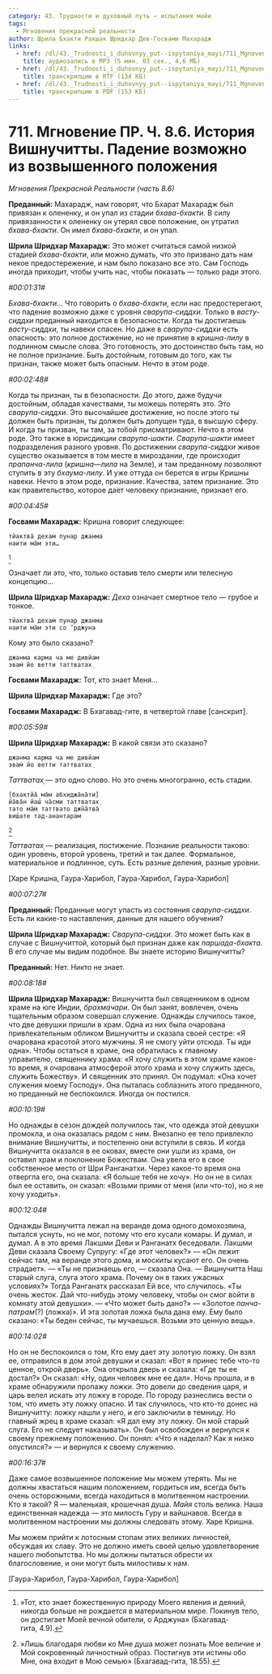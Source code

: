 ```yaml
---
category: 43. Трудности и духовный путь — испытания майи
tags:
  - Мгновения прекрасной реальности
author: Шрила Бхакти Ракшак Шридхар Дев-Госвами Махарадж
links:
  - href: /dl/43._Trudnosti_i_duhovnyy_put--ispytaniya_mayi/711_MgnoveniyaPR_8.6_SridharMj_Istorija_Vishnuchitty_Padenie_vozmozhno_iz_vozvyshennogo_polozhenija.mp3
    title: аудиозапись в MP3 (5 мин. 03 сек., 4,6 МБ)
  - href: /dl/43._Trudnosti_i_duhovnyy_put--ispytaniya_mayi/711_MgnoveniyaPR_8.6_SridharMj_Istorija_Vishnuchitty_Padenie_vozmozhno_iz_vozvyshennogo_polozhenija.rtf
    title: транскрипцию в RTF (134 КБ)
  - href: /dl/43._Trudnosti_i_duhovnyy_put--ispytaniya_mayi/711_MgnoveniyaPR_8.6_SridharMj_Istorija_Vishnuchitty_Padenie_vozmozhno_iz_vozvyshennogo_polozhenija.pdf
    title: транскрипцию в PDF (153 КБ)
---
```


# 711. Мгновение ПР. Ч. 8.6. История Вишнучитты. Падение возможно  из возвышенного положения

*Мгновения Прекрасной Реальности (часть 8.6)*

**Преданный:** Махарадж, нам говорят, что Бхарат Махарадж был привязан к олененку, и он упал из стадии *бхава-бхакти*. В силу привязанности к олененку он утерял свое положение, он утратил *бхава-бхакти*. Он имел *бхава-бхакти*, и он упал.

**Шрила Шридхар Махарадж:** Это может считаться самой низкой стадией *бхава-бхакти*, или можно думать, что это призвано дать нам некое предостережение, и нам было показано все это. Сам Господь иногда приходит, чтобы учить нас, чтобы показать — только ради этого.

*#00:01:31#*

*Бхава-бхакти*… Что говорить о *бхава-бхакти*, если нас предостерегают, что падение возможно даже с уровня *сварупа-сиддхи*. Только в *васту-сиддхи* преданный находится в безопасности. Когда ты достигаешь *васту-сиддхи*, ты навеки спасен. Но даже в *сварупа-сиддхи* есть опасность: это полное достижение, но не принятие в *кришна-лилу* в подлинном смысле слова. Это готовность, это достоинство быть там, но не полное признание. Быть достойным, готовым до того, как ты признан, также может быть опасным. Нечто в этом роде.

*#00:02:48#*

Когда ты признан, ты в безопасности. До этого, даже будучи достойным, обладая качествами, ты можешь потерять это. Это *сварупа-сиддхи*. Это высочайшее достижение, но после этого ты должен быть признан, ты должен быть допущен туда, в высшую сферу. И когда ты призван, ты там, за тобой присматривают. Нечто в этом роде. Это также в юрисдикции *сварупа-шакти*. *Сварупа-шакти* имеет подразделения разного уровня. По достижении *сварупа-сиддхи* живое существо оказывается в том месте в мироздании, где происходит *прапанча-лила* (*кришна*—*лила* на Земле), и там преданному позволяют ступить в эту *бхаума-лилу*. И уже оттуда он берется в игры Кришны навеки. Нечто в этом роде, признание. Качества, затем признание. Это как правительство, которое дает человеку признание, признает его.

*#00:04:45#*

**Госвами Махарадж:** Кришна говорит следующее:

    тйактва̄ дехам̇ пунар джанма
    наити ма̄м эти…
[^_ftn1]

Означает ли это, что, только оставив тело смерти или телесную концепцию…

**Шрила Шридхар Махарадж:** *Деха* означает смертное тело — грубое и тонкое.

    тйактва̄ дехам̇ пунар джанма
    наити ма̄м эти со ’рджуна

Кому это было сказано?

    джанма карма ча ме дивйам
    эвам̇ йо ветти таттватах̣

**Госвами Махарадж:** Тот, кто знает Меня…

**Шрила Шридхар Махарадж:** Где это?

**Госвами Махарадж:** В Бхагавад-гите, в четвертой главе [санскрит].

*#00:05:59#*

**Шрила Шридхар Махарадж:** В какой связи это сказано?

    джанма карма ча ме дивйам
    эвам̇ йо ветти таттватах̣

*Таттватах̣* — это одно слово. Но это очень многогранно, есть стадии.

    [бхактйа̄ ма̄м абхиджа̄на̄ти]
    йа̄ва̄н йаш́ ча̄сми таттватах̣
    тато ма̄м̇ таттвато джн̃а̄тва̄
    виш́ате тад-анантарам
[^_ftn2]

*Таттватах̣* — реализация, постижение. Познание реальности таково: один уровень, второй уровень, третий и так далее. Формальное, материальное и подлинное, суть. Есть разные деления, разные уровни.

[Харе Кришна, Гаура-Харибол, Гаура-Харибол, Гаура-Харибол]

*#00:07:27#*

**Преданный:** Преданные могут упасть из состояния *сварупа-сиддхи*. Есть ли какие-то наставления, данные для нашего обучения?

**Шрила Шридхар Махарадж:** *Сварупа-сиддхи*. Это может быть как в случае с Вишнучиттой, который был признан даже как *паршада-бхакта*. В его случае мы видим подобное. Вы знаете историю Вишнучитты?

**Преданный:** Нет. Никто не знает.

*#00:08:18#*

**Шрила Шридхар Махарадж:** Вишнучитта был священником в одном храме на юге Индии, *брахмачари*. Он был занят, вовлечен, очень тщательным образом совершал служение. Однажды случилось такое, что две девушки пришли в храм. Одна из них была очарована привлекательным обликом Вишнучитты и сказала своей сестре: «Я очарована красотой этого мужчины. Я не смогу уйти отсюда. Ты иди одна». Чтобы остаться в храме, она обратилась к главному управителю, священнику храма: «Я хочу служить в этом храме какое-то время, я очарована атмосферой этого храма и хочу служить здесь, служить Божеству». И священник это принял. Он подумал: «Она хочет служения моему Господу». Она пыталась соблазнить этого преданного, но преданный не беспокоился. Иногда он постился.

*#00:10:19#*

Но однажды в сезон дождей получилось так, что одежда этой девушки промокла, и она оказалась рядом с ним. Внезапно ее тело привлекло внимание Вишнучитты, и постепенно они вступили в связь. И когда Вишнучитта оказался в ее оковах, вместе они ушли из храма, он оставил храм и поклонение Божествам. Она увела его в свое собственное место от Шри Ранганатхи. Через какое-то время она отвергла его, она сказала: «Я больше тебя не хочу». Но он не в силах был ее оставить, он сказал: «Возьми прими от меня (или что-то), но я не хочу уходить».

*#00:12:04#*

Однажды Вишнучитта лежал на веранде дома одного домохозяина, пытался уснуть, но не мог, потому что его кусали комары. И думал, и думал. А в это время Лакшми Деви и Ранганатх беседовали. Лакшми Деви сказала Своему Супругу: «Где этот человек?» — «Он лежит сейчас там, на веранде этого дома, и москиты кусают его. Он очень страдает». — «Ты не признаешь его, — сказала Она. — Вишнучитта Наш старый слуга, слуга этого храма. Почему он в таких ужасных условиях?» Тогда Ранганатх рассказал Ей все, что случилось. «Ты очень жесток. Дай что-нибудь этому человеку, чтобы он смог войти в комнату этой девушки». — «Что может быть дано?» — «Золотое *панча-патрам*(?) (ложка)». И эта золотая ложка была дана ему. Ему было сказано: «Ты беден сейчас, ты мучаешься. Возьми это ценную вещь».

*#00:14:02#*

Но он не беспокоился о том, Кто ему дает эту золотую ложку. Он взял ее, отправился в дом этой девушки и сказал: «Вот я принес тебе что-то ценное, открой дверь». Она открыла дверь и сказала: «Где ты ее достал?» Он сказал: «Ну, один человек мне ее дал». Ночь прошла, и в храме обнаружили пропажу ложки. Это довели до сведения царя, и царь велел искать эту ложку в городе. По городу разнеслись вести о том, что иметь эту ложку опасно. И так случилось, что кто-то донес на Вишнучитту: ложку нашли у него, и его заключили в темницу. Но главный жрец в храме сказал: «Я дал ему эту ложку. Он мой старый слуга. Его не следует наказывать». Он был освобожден и вернулся к своему прежнему положению. Он понял: «Что я наделал? Как я низко опустился?» — и вернулся к своему служению.

*#00:16:37#*

Даже самое возвышенное положение мы можем утерять. Мы не должны хвастаться нашим положением, гордиться им, всегда быть очень осторожными, всегда находиться в молитвенном настроении. Кто я такой? Я — маленькая, крошечная душа. *Майя* столь велика. Наша единственная надежда — это милость Гуру и вайшнавов. Всегда в молитвенном настроении мы должны следовать этому. Харе Кришна.

Мы можем прийти к лотосным стопам этих великих личностей, обсуждая их славу. Это не должно иметь своей целью удовлетворение нашего любопытства. Но мы должны пытаться обрести их благословение, и они могут быть милостивы к нам.

[Гаура-Харибол, Гаура-Харибол, Гаура-Харибол]



[^_ftn1]: »Тот, кто знает божественную природу Моего явления и деяний, никогда больше не рождается в материальном мире. Покинув тело, он достигает Моей вечной обители, о Арджуна» (Бхагавад-гита, 4.9).

[^_ftn2]: »Лишь благодаря любви ко Мне душа может познать Мое величие и Мой сокровенный личностный образ. Постигнув эти истины обо Мне, она входит в Мою семью» (Бхагавад-гита, 18.55).

